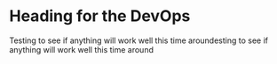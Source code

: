 # Heading for the DevOps

Testing to see if anything will work well this time aroundesting to see if anything will work well this time around
